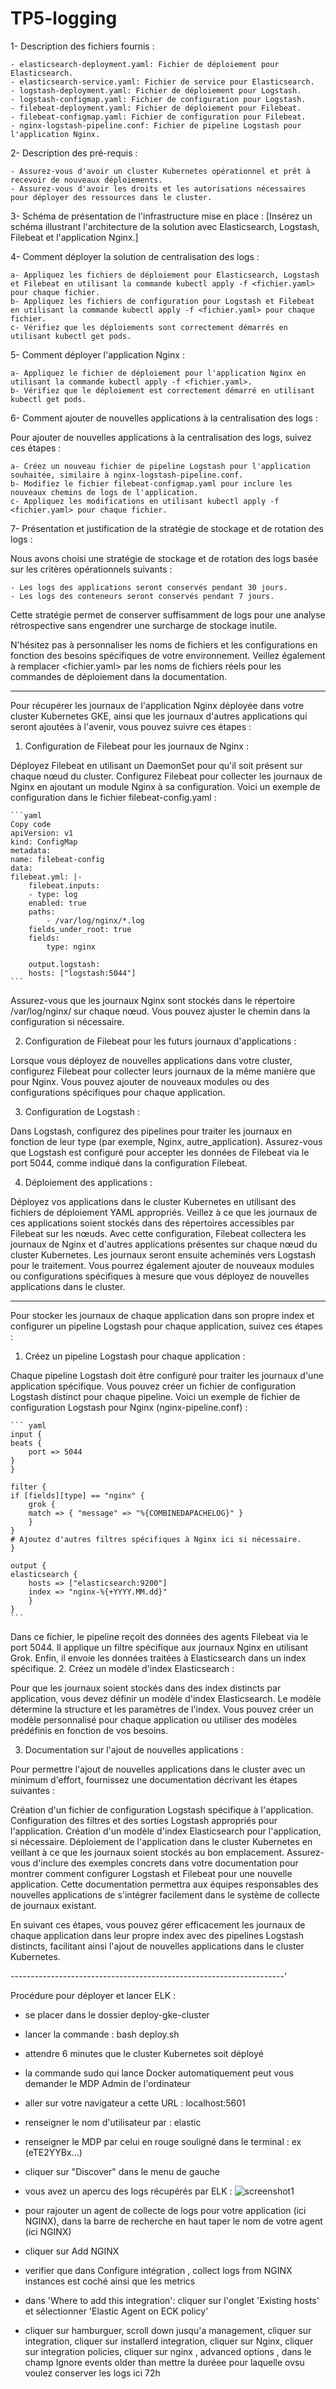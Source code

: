 # TP5-logging

1- Description des fichiers fournis :

    - elasticsearch-deployment.yaml: Fichier de déploiement pour Elasticsearch.
    - elasticsearch-service.yaml: Fichier de service pour Elasticsearch.
    - logstash-deployment.yaml: Fichier de déploiement pour Logstash.
    - logstash-configmap.yaml: Fichier de configuration pour Logstash.
    - filebeat-deployment.yaml: Fichier de déploiement pour Filebeat.
    - filebeat-configmap.yaml: Fichier de configuration pour Filebeat.
    - nginx-logstash-pipeline.conf: Fichier de pipeline Logstash pour l'application Nginx.

2- Description des pré-requis :

    - Assurez-vous d'avoir un cluster Kubernetes opérationnel et prêt à recevoir de nouveaux déploiements.
    - Assurez-vous d'avoir les droits et les autorisations nécessaires pour déployer des ressources dans le cluster.

3- Schéma de présentation de l'infrastructure mise en place :
[Insérez un schéma illustrant l'architecture de la solution avec Elasticsearch, Logstash, Filebeat et l'application Nginx.]

4- Comment déployer la solution de centralisation des logs :

    a- Appliquez les fichiers de déploiement pour Elasticsearch, Logstash et Filebeat en utilisant la commande kubectl apply -f <fichier.yaml> pour chaque fichier.
    b- Appliquez les fichiers de configuration pour Logstash et Filebeat en utilisant la commande kubectl apply -f <fichier.yaml> pour chaque fichier.
    c- Vérifiez que les déploiements sont correctement démarrés en utilisant kubectl get pods.

5- Comment déployer l'application Nginx :

    a- Appliquez le fichier de déploiement pour l'application Nginx en utilisant la commande kubectl apply -f <fichier.yaml>.
    b- Vérifiez que le déploiement est correctement démarré en utilisant kubectl get pods.

6- Comment ajouter de nouvelles applications à la centralisation des logs :

Pour ajouter de nouvelles applications à la centralisation des logs, suivez ces étapes :

    a- Créez un nouveau fichier de pipeline Logstash pour l'application souhaitée, similaire à nginx-logstash-pipeline.conf.
    b- Modifiez le fichier filebeat-configmap.yaml pour inclure les nouveaux chemins de logs de l'application.
    c- Appliquez les modifications en utilisant kubectl apply -f <fichier.yaml> pour chaque fichier.

7- Présentation et justification de la stratégie de stockage et de rotation des logs :

Nous avons choisi une stratégie de stockage et de rotation des logs basée sur les critères opérationnels suivants :

    - Les logs des applications seront conservés pendant 30 jours.
    - Les logs des conteneurs seront conservés pendant 7 jours.

Cette stratégie permet de conserver suffisamment de logs pour une analyse rétrospective sans engendrer une surcharge de stockage inutile.

N'hésitez pas à personnaliser les noms de fichiers et les configurations en fonction des besoins spécifiques de votre environnement. Veillez également à remplacer <fichier.yaml> par les noms de fichiers réels pour les commandes de déploiement dans la documentation.

---

Pour récupérer les journaux de l'application Nginx déployée dans votre cluster Kubernetes GKE, ainsi que les journaux d'autres applications qui seront ajoutées à l'avenir, vous pouvez suivre ces étapes :

1. Configuration de Filebeat pour les journaux de Nginx :

Déployez Filebeat en utilisant un DaemonSet pour qu'il soit présent sur chaque nœud du cluster.
Configurez Filebeat pour collecter les journaux de Nginx en ajoutant un module Nginx à sa configuration. Voici un exemple de configuration dans le fichier filebeat-config.yaml :

    ```yaml
    Copy code
    apiVersion: v1
    kind: ConfigMap
    metadata:
    name: filebeat-config
    data:
    filebeat.yml: |-
        filebeat.inputs:
        - type: log
        enabled: true
        paths:
            - /var/log/nginx/*.log
        fields_under_root: true
        fields:
            type: nginx

        output.logstash:
        hosts: ["logstash:5044"]
    ```

Assurez-vous que les journaux Nginx sont stockés dans le répertoire /var/log/nginx/ sur chaque nœud. Vous pouvez ajuster le chemin dans la configuration si nécessaire.

2. Configuration de Filebeat pour les futurs journaux d'applications :

Lorsque vous déployez de nouvelles applications dans votre cluster, configurez Filebeat pour collecter leurs journaux de la même manière que pour Nginx. Vous pouvez ajouter de nouveaux modules ou des configurations spécifiques pour chaque application.

3. Configuration de Logstash :

Dans Logstash, configurez des pipelines pour traiter les journaux en fonction de leur type (par exemple, Nginx, autre_application).
Assurez-vous que Logstash est configuré pour accepter les données de Filebeat via le port 5044, comme indiqué dans la configuration Filebeat.

4. Déploiement des applications :

Déployez vos applications dans le cluster Kubernetes en utilisant des fichiers de déploiement YAML appropriés.
Veillez à ce que les journaux de ces applications soient stockés dans des répertoires accessibles par Filebeat sur les nœuds.
Avec cette configuration, Filebeat collectera les journaux de Nginx et d'autres applications présentes sur chaque nœud du cluster Kubernetes. Les journaux seront ensuite acheminés vers Logstash pour le traitement. Vous pourrez également ajouter de nouveaux modules ou configurations spécifiques à mesure que vous déployez de nouvelles applications dans le cluster.

---

Pour stocker les journaux de chaque application dans son propre index et configurer un pipeline Logstash pour chaque application, suivez ces étapes :

1. Créez un pipeline Logstash pour chaque application :

Chaque pipeline Logstash doit être configuré pour traiter les journaux d'une application spécifique. Vous pouvez créer un fichier de configuration Logstash distinct pour chaque pipeline. Voici un exemple de fichier de configuration Logstash pour Nginx (nginx-pipeline.conf) :

    ``` yaml
    input {
    beats {
        port => 5044
    }
    }

    filter {
    if [fields][type] == "nginx" {
        grok {
        match => { "message" => "%{COMBINEDAPACHELOG}" }
        }
    }
    # Ajoutez d'autres filtres spécifiques à Nginx ici si nécessaire.
    }

    output {
    elasticsearch {
        hosts => ["elasticsearch:9200"]
        index => "nginx-%{+YYYY.MM.dd}"
        }
    }
    ```

Dans ce fichier, le pipeline reçoit des données des agents Filebeat via le port 5044.
Il applique un filtre spécifique aux journaux Nginx en utilisant Grok.
Enfin, il envoie les données traitées à Elasticsearch dans un index spécifique.
2. Créez un modèle d'index Elasticsearch :

Pour que les journaux soient stockés dans des index distincts par application, vous devez définir un modèle d'index Elasticsearch. Le modèle détermine la structure et les paramètres de l'index. Vous pouvez créer un modèle personnalisé pour chaque application ou utiliser des modèles prédéfinis en fonction de vos besoins.

3. Documentation sur l'ajout de nouvelles applications :

Pour permettre l'ajout de nouvelles applications dans le cluster avec un minimum d'effort, fournissez une documentation décrivant les étapes suivantes :

Création d'un fichier de configuration Logstash spécifique à l'application.
Configuration des filtres et des sorties Logstash appropriés pour l'application.
Création d'un modèle d'index Elasticsearch pour l'application, si nécessaire.
Déploiement de l'application dans le cluster Kubernetes en veillant à ce que les journaux soient stockés au bon emplacement.
Assurez-vous d'inclure des exemples concrets dans votre documentation pour montrer comment configurer Logstash et Filebeat pour une nouvelle application. Cette documentation permettra aux équipes responsables des nouvelles applications de s'intégrer facilement dans le système de collecte de journaux existant.

En suivant ces étapes, vous pouvez gérer efficacement les journaux de chaque application dans leur propre index avec des pipelines Logstash distincts, facilitant ainsi l'ajout de nouvelles applications dans le cluster Kubernetes.

--------------------------------------------------------------------'

Procédure pour déployer et lancer ELK :

- se placer dans le dossier deploy-gke-cluster
- lancer la commande : bash deploy.sh
- attendre 6 minutes que le cluster Kubernetes soit déployé
- la commande sudo qui lance Docker automatiquement peut vous demander le MDP Admin de l'ordinateur
- aller sur votre navigateur a cette URL : localhost:5601
- renseigner le nom d'utilisateur par : elastic
- renseigner le MDP par celui en rouge souligné dans le terminal : ex (eTE2YYBx...)
- cliquer sur "Discover" dans le menu de gauche
- vous avez un apercu des logs récupérés par ELK : 
![screenshot1](screenshots/ELK-TP5-Logs-last-hour-PODS.png)

- pour rajouter un agent de collecte de logs pour votre application (ici NGINX), dans la barre de recherche en haut taper le nom de votre agent (ici NGINX)
- cliquer sur Add NGINX 
- verifier que dans Configure intégration , collect logs from NGINX instances est coché ainsi que les metrics
- dans 'Where to add this integration': cliquer sur l'onglet 'Existing hosts' et sélectionner 'Elastic Agent on ECK policy'  

- cliquer sur hamburguer, scroll down jusqu'a management, cliquer sur integration, cliquer sur installerd integration, cliquer sur Nginx, cliquer sur integration policies, cliquer sur nginx , advanced options , dans le champ Ignore events older than mettre la duréee pour laquelle ovsu voulez conserver les logs ici 72h 